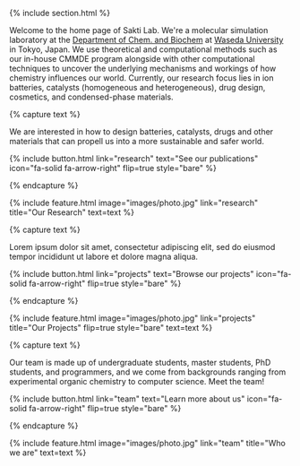 ---
---



{% include section.html %}

Welcome to the home page of Sakti Lab. We're a molecular simulation laboratory  at the [Department of Chem. and Biochem](http://www.chem.waseda.ac.jp/ja/index-e.html) at [Waseda University](https://www.waseda.jp/top/en/) in Tokyo, Japan. We use theoretical and computational methods such as our in-house CMMDE program alongside with other computational techniques to uncover the underlying mechanisms and workings of how chemistry influences our world. Currently, our research focus lies in ion batteries, catalysts (homogeneous and heterogeneous), drug design, cosmetics, and condensed-phase materials.


{% capture text %}

We are interested in how to design batteries, catalysts, drugs and other materials that can propell us into a more sustainable and safer world.

{%
  include button.html
  link="research"
  text="See our publications"
  icon="fa-solid fa-arrow-right"
  flip=true
  style="bare"
%}

{% endcapture %}

{%
  include feature.html
  image="images/photo.jpg"
  link="research"
  title="Our Research"
  text=text
%}

{% capture text %}

Lorem ipsum dolor sit amet, consectetur adipiscing elit, sed do eiusmod tempor incididunt ut labore et dolore magna aliqua.

{%
  include button.html
  link="projects"
  text="Browse our projects"
  icon="fa-solid fa-arrow-right"
  flip=true
  style="bare"
%}

{% endcapture %}

{%
  include feature.html
  image="images/photo.jpg"
  link="projects"
  title="Our Projects"
  flip=true
  style="bare"
  text=text
%}

{% capture text %}

Our team is made up of undergraduate students, master students, PhD students, and programmers, and we come from backgrounds ranging from experimental organic chemistry to computer science. Meet the team!

{%
  include button.html
  link="team"
  text="Learn more about us"
  icon="fa-solid fa-arrow-right"
  flip=true
  style="bare"
%}

{% endcapture %}

{%
  include feature.html
  image="images/photo.jpg"
  link="team"
  title="Who we are"
  text=text
%}
